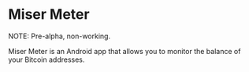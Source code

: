 Miser Meter
===========

NOTE: Pre-alpha, non-working.

Miser Meter is an Android app that allows you to monitor the balance of your Bitcoin addresses.

